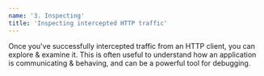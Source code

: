 ```yaml
---
name: '3. Inspecting'
title: 'Inspecting intercepted HTTP traffic'
---
```


Once you've successfully intercepted traffic from an HTTP client, you can explore & examine it. This is often useful to understand how an application is communicating & behaving, and can be a powerful tool for debugging.